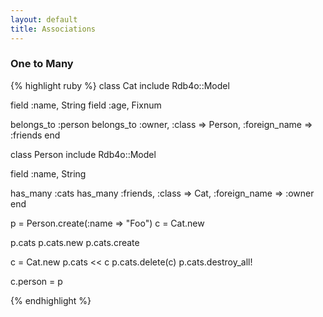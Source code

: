 ```yaml
---
layout: default
title: Associations
---
```


### One to Many
{% highlight ruby %}
class Cat
  include Rdb4o::Model

  field :name, String
  field :age, Fixnum

  belongs_to :person
  belongs_to :owner, :class => Person, :foreign_name => :friends
end

class Person
  include Rdb4o::Model

  field :name, String

  has_many :cats
  has_many :friends, :class => Cat, :foreign_name => :owner
end

p = Person.create(:name => "Foo")
c = Cat.new

p.cats 
p.cats.new
p.cats.create

c = Cat.new
p.cats << c
p.cats.delete(c)
p.cats.destroy_all!

c.person = p

{% endhighlight %}
